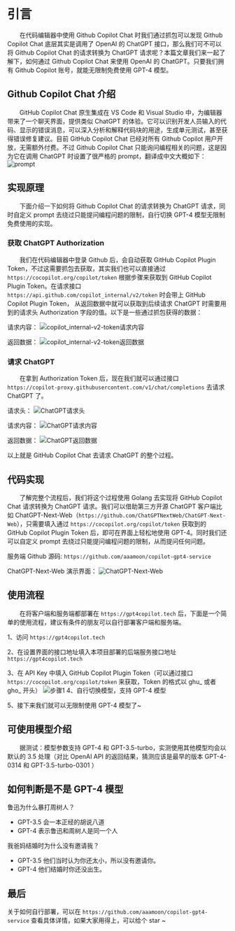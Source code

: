 # 引言

&emsp;&emsp;在代码编辑器中使用 Github Copilot Chat 时我们通过抓包可以发现 Github Copilot Chat 底层其实是调用了 OpenAI 的 ChatGPT 接口，那么我们可不可以将 Github Copilot Chat 的请求转换为 ChatGPT 请求呢？本篇文章我们来一起了解下，如何通过 Github Copilot Chat 来使用 OpenAI 的 ChatGPT。只要我们拥有 Github Copilot 账号，就能无限制免费使用 GPT-4 模型。

## Github Copilot Chat 介绍

&emsp;&emsp;GitHub Copilot Chat 原生集成在 VS Code 和 Visual Studio 中，为编辑器带来了一个聊天界面，提供类似 ChatGPT 的体验。它可以识别开发人员输入的代码、显示的错误消息，可以深入分析和解释代码块的用途，生成单元测试，甚至获得错误修复建议。目前 GitHub Copilot Chat 已经对所有 Github Copilot 用户开放，无需额外付费。不过 Github Copilot Chat 只能询问编程相关的问题，这是因为它在调用 ChatGPT 时设置了很严格的 prompt，翻译成中文大概如下：
![prompt](https://pica.zhimg.com/80/v2-eb98a375b355c50e895989ea42a62732.png)

## 实现原理

&emsp;&emsp;下面介绍一下如何将 Github Copilot Chat 的请求转换为 ChatGPT 请求，同时自定义 prompt 去绕过只能提问编程问题的限制，自行切换 GPT-4 模型无限制免费使用的实现。

### 获取 ChatGPT Authorization

&emsp;&emsp;我们在代码编辑器中登录 Github 后，会自动获取 GitHub Copilot Plugin Token，不过这需要抓包去获取，其实我们也可以直接通过 `https://cocopilot.org/copilot/token` 根据步骤来获取到 GitHub Copilot Plugin Token。在请求接口 `https://api.github.com/copilot_internal/v2/token` 时会带上 GitHub Copilot Plugin Token， 从返回数据中就可以获取到后续请求 ChatGPT 时需要用到的请求头 Authorization 字段的值。以下是一些通过抓包获得的数据：

请求内容：
![copilot_internal-v2-token请求内容](https://picx.zhimg.com/v2-1746e60866c05abf458547da27b389ae.png)

返回数据：
![copilot_internal-v2-token返回数据](https://pic1.zhimg.com/80/v2-b7e99ae6e26cf9be51b96ccf7631115d.png)

### 请求 ChatGPT

&emsp;&emsp;在拿到 Authorization Token 后，现在我们就可以通过接口 `https://copilot-proxy.githubusercontent.com/v1/chat/completions` 去请求 ChatGPT 了。

请求头：
![ChatGPT请求头](https://pica.zhimg.com/80/v2-79fb261f0f07b095a36c751e08a5b920.png)

请求内容：
![ChatGPT请求内容](https://pic1.zhimg.com/80/v2-95b19c4ea31e236a2178bcd7c53b9b54.png)

返回数据：
![ChatGPT返回数据](https://picx.zhimg.com/80/v2-2196f18e5a550b5a9d5bb768ccf0a88f.png)

以上就是 GitHub Copilot Chat 去请求 ChatGPT 的整个过程。

## 代码实现

&emsp;&emsp;了解完整个流程后，我们将这个过程使用 Golang 去实现将 GitHub Copilot Chat 请求转换为 ChatGPT 请求。我们可以借助第三方开源 ChatGPT 客户端比如 ChatGPT-Next-Web（`https://github.com/ChatGPTNextWeb/ChatGPT-Next-Web`），只需要填入通过 `https://cocopilot.org/copilot/token` 获取到的 GitHub Copilot Plugin Token 后，即可在界面上轻松地使用 GPT-4。同时我们还可以自定义 prompt 去绕过只能提问编程问题的限制，从而提问任何问题。

服务端 Github 源码: `https://github.com/aaamoon/copilot-gpt4-service`

ChatGPT-Next-Web 演示界面：
![ChatGPT-Next-Web](https://picx.zhimg.com/80/v2-1ace5d1d84ca7d6f3a34596847dcc86c_1440w.png)

## 使用流程

&emsp;&emsp;在将客户端和服务端都部署在 `https://gpt4copilot.tech` 后，下面是一个简单的使用流程，建议有条件的朋友可以自行部署客户端和服务端。

1、访问 `https://gpt4copilot.tech`

2、在设置界面的接口地址填入本项目部署的后端服务接口地址 `https://gpt4copilot.tech`

3、在 API Key 中填入 GitHub Copilot Plugin Token（可以通过接口 `https://cocopilot.org/copilot/token` 来获取，Token 的格式以 ghu_ 或者 gho_ 开头）
![步骤1](https://picx.zhimg.com/80/v2-b4e801541500d81ca18fbe5cb8d21b71.png)
4、自行切换模型，支持 GPT-4 模型

5、接下来我们就可以无限制使用 GPT-4 模型了~

## 可使用模型介绍

&emsp;&emsp;据测试：模型参数支持 GPT-4 和 GPT-3.5-turbo，实测使用其他模型均会以默认的 3.5 处理（对比 OpenAI API 的返回结果，猜测应该是最早的版本 GPT-4-0314 和 GPT-3.5-turbo-0301 ）

## 如何判断是不是 GPT-4 模型

鲁迅为什么暴打周树人？

- GPT-3.5 会一本正经的胡说八道
- GPT-4 表示鲁迅和周树人是同一个人

我爸妈结婚时为什么没有邀请我？

- GPT-3.5 他们当时认为你还太小，所以没有邀请你。
- GPT-4 他们结婚时你还没出生。

## 最后

关于如何自行部署，可以在 `https://github.com/aaamoon/copilot-gpt4-service` 查看具体详情，如果大家用得上，可以给个 star ~
